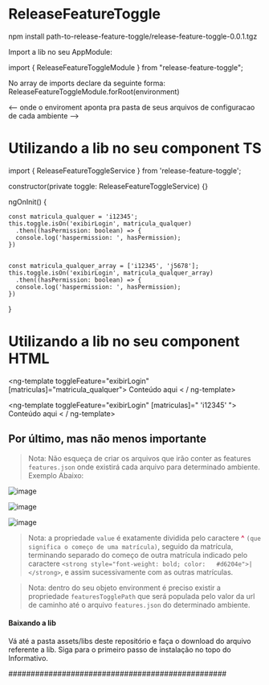 # ReleaseFeatureToggle

npm install path-to-release-feature-toggle/release-feature-toggle-0.0.1.tgz

Import a lib no seu AppModule:

import { ReleaseFeatureToggleModule } from "release-feature-toggle";

No array de imports declare da seguinte forma: 
ReleaseFeatureToggleModule.forRoot(environment) 

<-- onde o enviroment aponta pra pasta de seus arquivos de configuracao de cada ambiente -->

# Utilizando a lib no seu component TS

import { ReleaseFeatureToggleService } from 'release-feature-toggle';

constructor(private toggle: ReleaseFeatureToggleService) {}

ngOnInit() {

    const matricula_qualquer = 'i12345';
    this.toggle.isOn('exibirLogin', matricula_qualquer)
      .then((hasPermission: boolean) => {
      console.log('haspermission: ', hasPermission);
    })
    
    
    const matricula_qualquer_array = ['i12345', 'j5678'];
    this.toggle.isOn('exibirLogin', matricula_qualquer_array)
      .then((hasPermission: boolean) => {
      console.log('haspermission: ', hasPermission);
    })
    
}

# Utilizando a lib no seu component HTML


<ng-template toggleFeature="exibirLogin" [matriculas]="matricula_qualquer"> 
    Conteúdo aqui
< / ng-template>    

  
<ng-template toggleFeature="exibirLogin" [matriculas]=" 'i12345' "> 
    Conteúdo aqui
< / ng-template> 


## Por último, mas não menos importante

> Nota: Não esqueça de criar os arquivos que irão conter as features `features.json` onde existirá cada arquivo para determinado ambiente. Exemplo Abaixo: 


![image](https://user-images.githubusercontent.com/34343165/127925157-3b23ff27-a75b-47c9-bdcd-6fcb7867675f.png)

![image](https://user-images.githubusercontent.com/34343165/127925260-83ddcd97-4eb2-4c4e-80bb-027b253eadbf.png)

![image](https://user-images.githubusercontent.com/34343165/127935417-f328693e-5ea7-45e9-af1d-aaf2502aae85.png)

  > Nota: a propriedade `value` é exatamente dividida pelo caractere <strong style="font-weight: bold; color:	#d6204e">^</strong> `(que significa o começo de uma matrícula)`, seguido da matrícula, terminando separado do começo de outra matrícula indicado pelo caractere `<strong style="font-weight: bold; color:	#d6204e">|</strong>`, e assim sucessivamente com as outras matrículas.
 
> Nota: dentro do seu objeto environment é preciso existir a propriedade `featuresTogglePath` que será populada pelo valor da url de caminho até o
arquivo `features.json` do determinado ambiente.


  
  #### Baixando a lib ####
  
  Vá até a pasta assets/libs deste repositório e faça o download do arquivo referente a lib.
  Siga para o primeiro passo de instalação no topo do Informativo.
  
  #################################################
